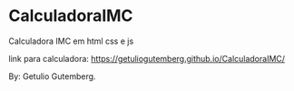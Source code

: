 # CalculadoraIMC
Calculadora IMC em html css e js

link para calculadora: https://getuliogutemberg.github.io/CalculadoraIMC/

By: Getulio Gutemberg.
